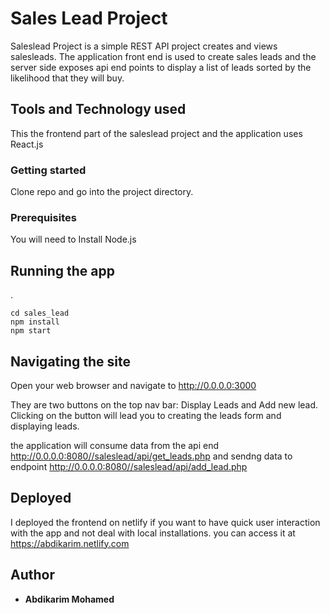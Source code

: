 # Sales Lead Project
 
Saleslead Project is a simple REST API project creates and views salesleads. The application front end is used to create sales leads and the server side exposes api end points to display a list of leads sorted by the likelihood that they will buy. 


## Tools and Technology used

This the frontend part of the saleslead project and the application uses React.js


### Getting started
Clone repo and go into the project directory.

### Prerequisites
You will need to Install Node.js



## Running the app
.
```
cd sales_lead
npm install
npm start
```

## Navigating the site 

Open your web browser and navigate to http://0.0.0.0:3000

They are two buttons on the top nav bar: Display Leads and Add new lead. Clicking on the button will lead you to creating the leads form and displaying leads.

the application will consume data from the api end http://0.0.0.0:8080//saleslead/api/get_leads.php and sendng data to endpoint  http://0.0.0.0:8080//saleslead/api/add_lead.php 

## Deployed
I deployed the frontend on netlify if you want to have quick user interaction with the app and not deal with local installations.
you can access it at https://abdikarim.netlify.com

## Author

* **Abdikarim Mohamed**


